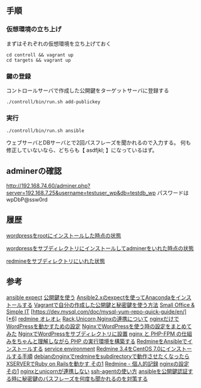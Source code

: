## 手順

### 仮想環境の立ち上げ
まずはそれぞれの仮想環境を立ち上げておく

```
cd controll && vagrant up
cd targets && vagrant up
```

### 鍵の登録

コントロールサーバで作成した公開鍵をターゲットサーバに登録する

```
./controll/bin/run.sh add-publickey
```

### 実行

```
./controll/bin/run.sh ansible
```

ウェブサーバとDBサーバとで2回パスフレーズを聞かれるので入力する。
何も修正していないなら、どちらも【 asdfjkl; 】になっているはず。

## adminerの確認

http://192.168.74.60/adminer.php?server=192.168.7.25&username=testuser_wp&db=testdb_wp
パスワードはwpDbP@ssw0rd


## 履歴

[wordpressをrootにインストールした時点の状態](https://github.com/hibohiboo/develop/tree/0789aaf2640c8b2dfca2e75ca0f605631bc491b5/tutorial/lesson/ansible/)


[wordpressをサブディレクトリにインストールしてadminerをいれた時点の状態](https://github.com/hibohiboo/develop/tree/7ce7d56a695ff667f0ab6b061ab6776697aeba09/tutorial/lesson/ansible/)


[redmineをサブディレクトリにいれた状態](https://github.com/hibohiboo/develop/tree/96f737ec9391efb0497d15ed7edc4c839925944d/tutorial/lesson/ansible/)

## 参考

[ansible expect][*1]
[公開鍵を使う][*2]
[Ansible2.xのexpectを使ってAnacondaをインストールする][*3]
[Vagrantで自分の作成した公開鍵と秘密鍵を使う方法][*4]
[Small Office & Simple IT][*5]
[https://dev.mysql.com/doc/mysql-yum-repo-quick-guide/en/][*6]
[redmine オレオレ][*7]
[Rack,Unicorn,Nginxの連携について][*8]
[nginxだけでWordPressを動かすための設定][*9]
[NginxでWordPressを使う時の設定をまとめてみた][*10]
[NginxでWordPressをサブディレクトリに設置][*11]
[nginx と PHP-FPM の仕組みをちゃんと理解しながら PHP の実行環境を構築する][*12]
[RedmineをAnsibleでインストールする][*13]
[service environment][*14]
[Redmine 3.4をCentOS 7.0にインストールする手順][*15]
[debianのnginxでredmineをsubdirectoryで動作させたくなったら][*16]
[XSERVERでRuby on Railsを動かす その1][*17]
[Redmine - 個人的記録][*18]
[nginxの設定 その1][*19]
[nginxとunicornが連携しない][*20]
[ssh-agentの使い方][*21]
[ansibleを公開鍵認証する時に秘密鍵のパスフレーズを何度も聞かれるのを対策する][*22]


[*1]:https://qiita.com/nyk0401/items/f0fdbdbadf61e1217dec
[*2]:https://qiita.com/t_732_twit/items/2303a0c3f27c288382c5
[*3]:https://tkn4416.hatenablog.com/entry/2018/03/14/075533
[*4]:https://program.g.hatena.ne.jp/halflite/20180127/provisioning_mysql_server
[*5]:https://usado.jp/spdsk/2018/02/28/post-3370/
[*6]:https://dev.mysql.com/doc/mysql-yum-repo-quick-guide/en/
[*7]:https://qiita.com/0ta2/items/c7864ca8052180343f0c#_reference-31bd363c780a14be0d18
[*8]:https://qiita.com/takahiro1127/items/fcb81753eaf381b4b33c
[*9]:https://lealog.hateblo.jp/entry/2012/03/25/225914
[*10]:https://worklog.be/archives/3222
[*11]:https://owani.net/wordpress/subdirectory/445/
[*12]:https://qiita.com/kotarella1110/items/634f6fafeb33ae0f51dc
[*13]:http://www.torutk.com/projects/swe/wiki/Redmine%E3%82%92Ansible%E3%81%A7%E3%82%A4%E3%83%B3%E3%82%B9%E3%83%88%E3%83%BC%E3%83%AB%E3%81%99%E3%82%8B
[*14]:https://coreos.com/os/docs/latest/using-environment-variables-in-systemd-units.html
[*15]:http://blog.redmine.jp/articles/3_0/installation_centos/
[*16]:http://pojiropocket.hatenablog.com/entry/2017/07/18/125234
[*17]:https://www.nijitei.com/it/run_ruby_on_rails_on_xserver/
[*18]:https://nazuna.sakura.ne.jp/wiki/index.php?title=Redmine#.E3.82.B5.E3.83.96.E3.83.87.E3.82.A3.E3.83.AC.E3.82.AF.E3.83.88.E3.83.AA.E3.81.AE.E8.A8.AD.E5.AE.9A
[*19]:https://www.bnote.net/centos/nginx_conf01.html
[*20]:https://teratail.com/questions/27773
[*21]:https://qiita.com/isaoshimizu/items/84ac5a0b1d42b9d355cf
[*22]:https://blog.kunikiya.jp/operation/server-operation/shell_script/200

